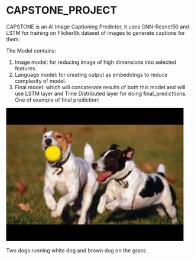 # CAPSTONE_PROJECT
CAPSTONE is an AI Image Captioning Predictor, it uses CNN-Resnet50 and LSTM for training on Flicker8k dataset of images to generate captions for them.

The Model contains:

1) Image model: for reducing image of high dimensions into selected features.
2) Language model: for creating output as embeddings to reduce complexity of model.
3) Final model: which will concatenate results of both this model and will use LSTM layer and Time Distributed layer for doing final_predicttions.
One of example of final prediction:

![alt text](./test_image.jpeg)

Two dogs running white dog and brown dog on the grass .
